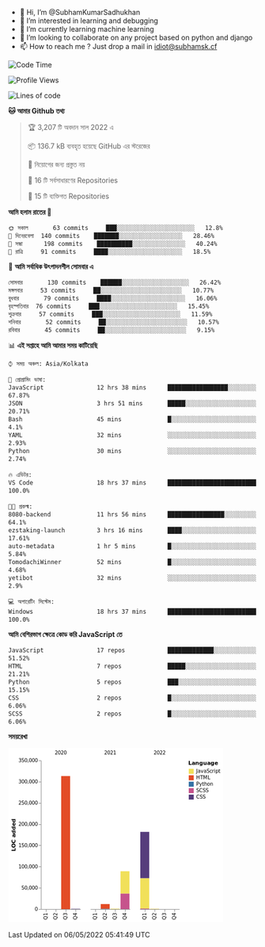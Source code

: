 - 👋 Hi, I’m @SubhamKumarSadhukhan
- 👀 I’m interested in learning and debugging
- 🌱 I’m currently learning machine learning
- 💞️ I’m looking to collaborate on any project based on python and django
- 📫 How to reach me ?
      Just drop a mail in idiot@subhamsk.cf

<!---
SubhamKumarSadhukhan/SubhamKumarSadhukhan is a ✨ special ✨ repository because its `README.md` (this file) appears on your GitHub profile.
You can click the Preview link to take a look at your changes.
--->


<!--START_SECTION:waka-->
![Code Time](http://img.shields.io/badge/Code%20Time-470%20hrs%2019%20mins-blue)

![Profile Views](http://img.shields.io/badge/%E0%A6%AA%E0%A7%8D%E0%A6%B0%E0%A7%8B%E0%A6%AB%E0%A6%BE%E0%A6%87%E0%A6%B2%20%E0%A6%A6%E0%A6%B0%E0%A7%8D%E0%A6%B6%E0%A6%A8-1-blue)

![Lines of code](https://img.shields.io/badge/%E0%A6%B9%E0%A7%8D%E0%A6%AF%E0%A6%BE%E0%A6%B2%E0%A7%8B%20%E0%A6%93%E0%A6%AF%E0%A6%BC%E0%A6%BE%E0%A6%B0%E0%A7%8D%E0%A6%B2%E0%A7%8D%E0%A6%A1%20%E0%A6%A5%E0%A7%87%E0%A6%95%E0%A7%87%20%E0%A6%86%E0%A6%AE%E0%A6%BF%20%E0%A6%B2%E0%A6%BF%E0%A6%96%E0%A7%87%E0%A6%9B%E0%A6%BF-599%20Thousand%20%E0%A6%95%E0%A7%8B%E0%A6%A1%E0%A7%87%E0%A6%B0%20%E0%A6%B2%E0%A6%BE%E0%A6%87%E0%A6%A8-blue)

**🐱 আমার Github তথ্য** 

> 🏆 3,207 টি অবদান সাল 2022 এ
 > 
> 📦 136.7 kB ব্যবহৃত হয়েছে GitHub এর স্টরেজের 
 > 
> 🚫 নিয়োগের জন্য প্রস্তুত নয়
 > 
> 📜 16 টি সর্বসাধারণের Repositories 
 > 
> 🔑 15 টি ব্যক্তিগত Repositories  
 > 
**আমি হলাম রাতের 🦉** 

```text
🌞 সকাল       63 commits     ███░░░░░░░░░░░░░░░░░░░░░░   12.8% 
🌆 দিনেরবেলা  140 commits    ███████░░░░░░░░░░░░░░░░░░   28.46% 
🌃 সন্ধা      198 commits    ██████████░░░░░░░░░░░░░░░   40.24% 
🌙 রাত্রি     91 commits     ████░░░░░░░░░░░░░░░░░░░░░   18.5%

```
📅 **আমি সর্বাধিক উৎপাদনশীল সোমবার এ** 

```text
সোমবার       130 commits    ██████░░░░░░░░░░░░░░░░░░░   26.42% 
মঙ্গলবার     53 commits     ██░░░░░░░░░░░░░░░░░░░░░░░   10.77% 
বুধবার       79 commits     ████░░░░░░░░░░░░░░░░░░░░░   16.06% 
বৃহস্পতিবার  76 commits     ███░░░░░░░░░░░░░░░░░░░░░░   15.45% 
শুক্রবার     57 commits     ███░░░░░░░░░░░░░░░░░░░░░░   11.59% 
শনিবার       52 commits     ██░░░░░░░░░░░░░░░░░░░░░░░   10.57% 
রবিবার       45 commits     ██░░░░░░░░░░░░░░░░░░░░░░░   9.15%

```


📊 **এই সপ্তাহে আমি আমার সময় কাটিয়েছি** 

```text
⌚︎ সময় অঞ্চল: Asia/Kolkata

💬 প্রোগ্রামিং ভাষা: 
JavaScript               12 hrs 38 mins      █████████████████░░░░░░░░   67.87% 
JSON                     3 hrs 51 mins       █████░░░░░░░░░░░░░░░░░░░░   20.71% 
Bash                     45 mins             █░░░░░░░░░░░░░░░░░░░░░░░░   4.1% 
YAML                     32 mins             ░░░░░░░░░░░░░░░░░░░░░░░░░   2.93% 
Python                   30 mins             ░░░░░░░░░░░░░░░░░░░░░░░░░   2.74%

🔥 এডিটর: 
VS Code                  18 hrs 37 mins      █████████████████████████   100.0%

🐱‍💻 প্রকল্ম: 
8080-backend             11 hrs 56 mins      ████████████████░░░░░░░░░   64.1% 
ezstaking-launch         3 hrs 16 mins       ████░░░░░░░░░░░░░░░░░░░░░   17.61% 
auto-metadata            1 hr 5 mins         █░░░░░░░░░░░░░░░░░░░░░░░░   5.84% 
TomodachiWinner          52 mins             █░░░░░░░░░░░░░░░░░░░░░░░░   4.68% 
yetibot                  32 mins             ░░░░░░░░░░░░░░░░░░░░░░░░░   2.9%

💻 অপারেটিং সিস্টেম: 
Windows                  18 hrs 37 mins      █████████████████████████   100.0%

```

**আমি বেশিরভাগ ক্ষেত্রে কোড করি JavaScript তে** 

```text
JavaScript               17 repos            █████████████░░░░░░░░░░░░   51.52% 
HTML                     7 repos             █████░░░░░░░░░░░░░░░░░░░░   21.21% 
Python                   5 repos             ███░░░░░░░░░░░░░░░░░░░░░░   15.15% 
CSS                      2 repos             █░░░░░░░░░░░░░░░░░░░░░░░░   6.06% 
SCSS                     2 repos             █░░░░░░░░░░░░░░░░░░░░░░░░   6.06%

```


**সময়রেখা**

![Chart not found](https://raw.githubusercontent.com/SubhamKumarSadhukhan/SubhamKumarSadhukhan/main/charts/bar_graph.png) 


 Last Updated on 06/05/2022 05:41:49 UTC
<!--END_SECTION:waka-->
